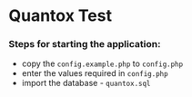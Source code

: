 # Quantox Test

### Steps for starting the application:
- copy the `config.example.php` to `config.php`
- enter the values required in `config.php`
- import the database - `quantox.sql`
